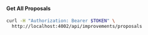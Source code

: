 #### Get All Proposals

```bash
curl -H "Authorization: Bearer $TOKEN" \
  http://localhost:4002/api/improvements/proposals
```
